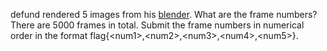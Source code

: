 defund rendered 5 images from his [blender](https://angstromctf.com/static/problems/forensics/fender_blender/fender_blender.tar.gz). What are the frame numbers? There are 5000 frames in total. Submit the frame numbers in numerical order in the format flag{\<num1\>,\<num2\>,\<num3\>,\<num4\>,\<num5\>}.
